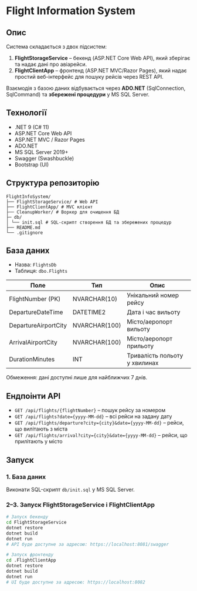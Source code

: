 # Flight Information System

## Опис

Система складається з двох підсистем:

1. **FlightStorageService** – бекенд (ASP.NET Core Web API), який зберігає та надає дані про авіарейси.
2. **FlightClientApp** – фронтенд (ASP.NET MVC/Razor Pages), який надає простий веб-інтерфейс для пошуку рейсів через REST API.

Взаємодія з базою даних відбувається через **ADO.NET** (SqlConnection, SqlCommand) та **збережені процедури** у MS SQL Server.

## Технології

- .NET 9 (C# 11)
- ASP.NET Core Web API
- ASP.NET MVC / Razor Pages
- ADO.NET
- MS SQL Server 2019+
- Swagger (Swashbuckle)
- Bootstrap (UI)

## Структура репозиторію
```
FlightInfoSystem/
├── FlightStorageService/ # Web API
├── FlightClientApp/ # MVC клієнт
├── CleanupWorker/ # Воркер для очищення БД
├─ db/
│ └── init.sql # SQL-скрипт створення БД та збережених процедур
├── README.md
└── .gitignore
```
## База даних

- Назва: `FlightsDb`
- Таблиця: `dbo.Flights`

| Поле                 | Тип            | Опис                           |
|-----------------------|---------------|--------------------------------|
| FlightNumber (PK)     | NVARCHAR(10)  | Унікальний номер рейсу         |
| DepartureDateTime     | DATETIME2     | Дата і час вильоту             |
| DepartureAirportCity  | NVARCHAR(100) | Місто/аеропорт вильоту         |
| ArrivalAirportCity    | NVARCHAR(100) | Місто/аеропорт прильоту        |
| DurationMinutes       | INT           | Тривалість польоту у хвилинах  |

Обмеження: дані доступні лише для найближчих 7 днів.

## Ендпоінти API

- `GET /api/flights/{flightNumber}` – пошук рейсу за номером
- `GET /api/flights?date={yyyy-MM-dd}` – всі рейси на задану дату
- `GET /api/flights/departure?city={city}&date={yyyy-MM-dd}` – рейси, що вилітають з міста
- `GET /api/flights/arrival?city={city}&date={yyyy-MM-dd}` – рейси, що прилітають у місто

## Запуск

### 1. База даних
Виконати SQL-скрипт `db/init.sql` у MS SQL Server.

### 2–3. Запуск FlightStorageService і FlightClientApp
```bash
# Запуск бекенду
cd FlightStorageService
dotnet restore
dotnet build
dotnet run
# API буде доступне за адресою: https://localhost:8081/swagger

# Запуск фронтенду
cd .FlightClientApp
dotnet restore
dotnet build
dotnet run
# UI буде доступне за адресою: https://localhost:8082
